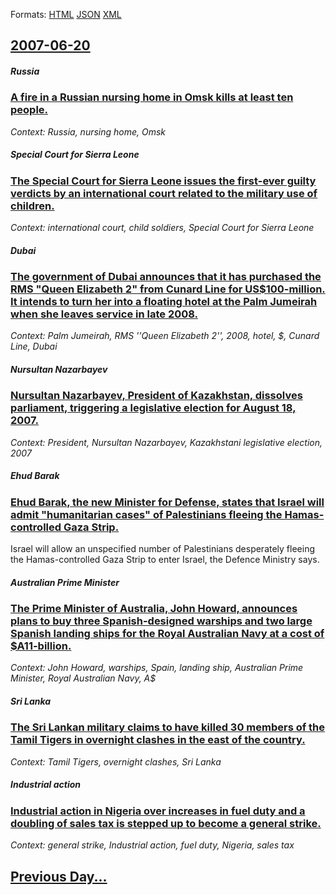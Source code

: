 
Formats: [HTML](2007/06/20/index.html)  [JSON](2007/06/20/index.json)  [XML](2007/06/20/index.xml)  

## [2007-06-20](/news/2007/06/20/index.md)

##### Russia
### [ A fire in a Russian nursing home in Omsk kills at least ten people. ](/news/2007/06/20/a-fire-in-a-russian-nursing-home-in-omsk-kills-at-least-ten-people.md)
_Context: Russia, nursing home, Omsk_

##### Special Court for Sierra Leone
### [ The Special Court for Sierra Leone issues the first-ever guilty verdicts by an international court related to the military use of children. ](/news/2007/06/20/the-special-court-for-sierra-leone-issues-the-first-ever-guilty-verdicts-by-an-international-court-related-to-the-military-use-of-children.md)
_Context: international court, child soldiers, Special Court for Sierra Leone_

##### Dubai
### [ The government of Dubai announces that it has purchased the RMS "Queen Elizabeth 2" from Cunard Line for US$100-million. It intends to turn her into a floating hotel at the Palm Jumeirah when she leaves service in late 2008. ](/news/2007/06/20/the-government-of-dubai-announces-that-it-has-purchased-the-rms-queen-elizabeth-2-from-cunard-line-for-us-100-million-it-intends-to-turn.md)
_Context: Palm Jumeirah, RMS ''Queen Elizabeth 2'', 2008, hotel, $, Cunard Line, Dubai_

##### Nursultan Nazarbayev
### [ Nursultan Nazarbayev, President of Kazakhstan, dissolves parliament, triggering a legislative election for August 18, 2007. ](/news/2007/06/20/nursultan-nazarbayev-president-of-kazakhstan-dissolves-parliament-triggering-a-legislative-election-for-august-18-2007.md)
_Context: President, Nursultan Nazarbayev, Kazakhstani legislative election, 2007_

##### Ehud Barak
### [ Ehud Barak, the new Minister for Defense, states that Israel will admit "humanitarian cases" of Palestinians fleeing the Hamas-controlled Gaza Strip. ](/news/2007/06/20/ehud-barak-the-new-minister-for-defense-states-that-israel-will-admit-humanitarian-cases-of-palestinians-fleeing-the-hamas-controlled-g.md)
Israel will allow an unspecified number of Palestinians desperately fleeing the Hamas-controlled Gaza Strip to enter Israel, the Defence Ministry says.

##### Australian Prime Minister
### [ The Prime Minister of Australia, John Howard, announces plans to buy three Spanish-designed warships and two large Spanish landing ships for the Royal Australian Navy at a cost of $A11-billion. ](/news/2007/06/20/the-prime-minister-of-australia-john-howard-announces-plans-to-buy-three-spanish-designed-warships-and-two-large-spanish-landing-ships-fo.md)
_Context: John Howard, warships, Spain, landing ship, Australian Prime Minister, Royal Australian Navy, A$_

##### Sri Lanka
### [ The Sri Lankan military claims to have killed 30 members of the Tamil Tigers in overnight clashes in the east of the country. ](/news/2007/06/20/the-sri-lankan-military-claims-to-have-killed-30-members-of-the-tamil-tigers-in-overnight-clashes-in-the-east-of-the-country.md)
_Context: Tamil Tigers, overnight clashes, Sri Lanka_

##### Industrial action
### [ Industrial action in Nigeria over increases in fuel duty and a doubling of sales tax is stepped up to become a general strike. ](/news/2007/06/20/industrial-action-in-nigeria-over-increases-in-fuel-duty-and-a-doubling-of-sales-tax-is-stepped-up-to-become-a-general-strike.md)
_Context: general strike, Industrial action, fuel duty, Nigeria, sales tax_

## [Previous Day...](/news/2007/06/19/index.md)

